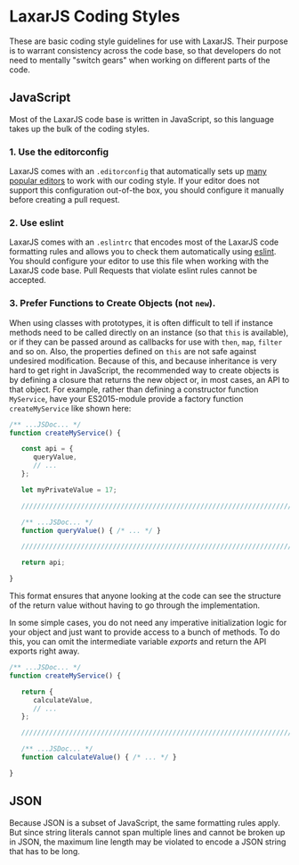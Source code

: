 # LaxarJS Coding Styles

These are basic coding style guidelines for use with LaxarJS.
Their purpose is to warrant consistency across the code base, so that developers do not need to mentally "switch gears" when working on different parts of the code.


## JavaScript

Most of the LaxarJS code base is written in JavaScript, so this language takes up the bulk of the coding styles.


### 1. Use the editorconfig

LaxarJS comes with an `.editorconfig` that automatically sets up [many popular editors](http://editorconfig.org/#download) to work with our coding style.
If your editor does not support this configuration out-of-the box, you should configure it manually before creating a pull request.


### 2. Use eslint

LaxarJS comes with an `.eslintrc` that encodes most of the LaxarJS code formatting rules and allows you to check them automatically using [eslint](http://eslint.org/).
You should configure your editor to use this file when working with the LaxarJS code base.
Pull Requests that violate eslint rules cannot be accepted.


### 3. Prefer Functions to Create Objects (not `new`).

When using classes with prototypes, it is often difficult to tell if instance methods need to be called directly on an instance (so that `this` is available), or if they can be passed around as callbacks for use with `then`, `map`, `filter` and so on.
Also, the properties defined on `this` are not safe against undesired modification.
Because of this, and because inheritance is very hard to get right in JavaScript, the recommended way to create objects is by defining a closure that returns the new object or, in most cases, an API to that object.
For example, rather than defining a constructor function `MyService`, have your ES2015-module provide a factory function `createMyService` like shown here:

```js
/** ...JSDoc... */
function createMyService() {

   const api = {
      queryValue,
      // ...
   };

   let myPrivateValue = 17;

   ///////////////////////////////////////////////////////////////////////////////////////////////////////////

   /** ...JSDoc... */
   function queryValue() { /* ... */ }

   ///////////////////////////////////////////////////////////////////////////////////////////////////////////

   return api;

}
```

This format ensures that anyone looking at the code can see the structure of the return value without having to go through the implementation.

In some simple cases, you do not need any imperative initialization logic for your object and just want to provide access to a bunch of methods.
To do this, you can omit the intermediate variable _exports_ and return the API exports right away.

```js
/** ...JSDoc... */
function createMyService() {

   return {
      calculateValue,
      // ...
   };

   ///////////////////////////////////////////////////////////////////////////////////////////////////////////

   /** ...JSDoc... */
   function calculateValue() { /* ... */ }

}
```


## JSON

Because JSON is a subset of JavaScript, the same formatting rules apply.
But since string literals cannot span multiple lines and cannot be broken up in JSON, the maximum line length may be violated to encode a JSON string that has to be long.
